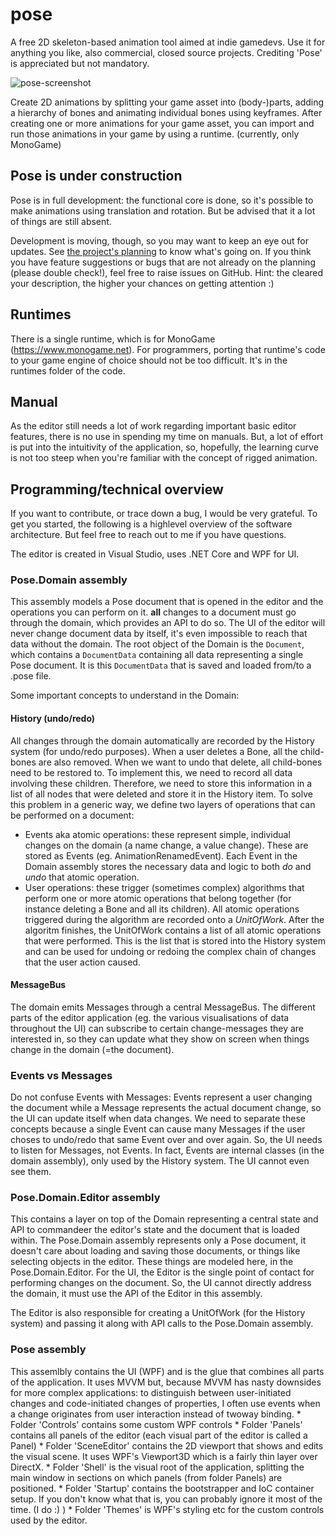 # pose

A free 2D skeleton-based animation tool aimed at indie gamedevs. Use it for anything you like, also commercial, closed source projects. Crediting 'Pose' is appreciated but not mandatory.

![pose-screenshot](https://github.com/thomasvt/pose/blob/main/Manual/Pose-screenshot.png)

Create 2D animations by splitting your game asset into (body-)parts, adding a hierarchy of bones and animating individual bones using keyframes. After creating one or more animations for your game asset, you can import and run those animations in your game by using a runtime. (currently, only MonoGame)

## Pose is under construction

Pose is in full development: the functional core is done, so it's possible to make animations using translation and rotation. But be advised that it a lot of things are still absent.

Development is moving, though, so you may want to keep an eye out for updates. See [the project's planning](https://trello.com/b/yuuP2bdf/pose) to know what's going on. If you think you have feature suggestions or bugs that are not already on the planning (please double check!), feel free to raise issues on GitHub. Hint: the cleared your description, the higher your chances on getting attention :)

## Runtimes

There is a single runtime, which is for MonoGame (https://www.monogame.net). For programmers, porting that runtime's code to your game engine of choice should not be too difficult. It's in the runtimes folder of the code.

## Manual

As the editor still needs a lot of work regarding important basic editor features, there is no use in spending my time on manuals. But, a lot of effort is put into the intuitivity of the application, so, hopefully, the learning curve is not too steep when you're familiar with the concept of rigged animation. 

## Programming/technical overview

If you want to contribute, or trace down a bug, I would be very grateful. To get you started, the following is a highlevel overview of the software architecture. But feel free to reach out to me if you have questions.

The editor is created in Visual Studio, uses .NET Core and WPF for UI.

### Pose.Domain assembly

This assembly models a Pose document that is opened in the editor and the operations you can perform on it. **all** changes to a document must go through the domain, which provides an API to do so. The UI of the editor will never change document data by itself, it's even impossible to reach that data without the domain. The root object of the Domain is the ```Document```, which contains a ```DocumentData``` containing all data representing a single Pose document. It is this ```DocumentData``` that is saved and loaded from/to a .pose file.

Some important concepts to understand in the Domain:

#### History (undo/redo)

All changes through the domain automatically are recorded by the History system (for undo/redo purposes). When a user deletes a Bone, all the child-bones are also removed. When we want to undo that delete, all child-bones need to be restored to. To implement this, we need to record all data involving these children. Therefore, we need to store this information in a list of all nodes that were deleted and store it in the History item. To solve this problem in a generic way, we define two layers of operations that can be performed on a document: 
* Events aka atomic operations: these represent simple, individual changes on the domain (a name change, a value change). These are stored as Events (eg. AnimationRenamedEvent). Each Event in the Domain assembly stores the necessary data and logic to both *do* and *undo* that atomic operation.
* User operations: these trigger (sometimes complex) algorithms that perform one or more atomic operations that belong together (for instance deleting a Bone and all its children). All atomic operations triggered during the algorithm are recorded onto a *UnitOfWork*. After the algoritm finishes, the UnitOfWork contains a list of all atomic operations that were performed. This is the list that is stored into the History system and can be used for undoing or redoing the complex chain of changes that the user action caused.

#### MessageBus

The domain emits Messages through a central MessageBus. The different parts of the editor application (eg. the various visualisations of data throughout the UI) can subscribe to certain change-messages they are interested in, so they can update what they show on screen when things change in the domain (=the document).

### Events vs Messages

Do not confuse Events with Messages: Events represent a user changing the document while a Message represents the actual document change, so the UI can update itself when data changes. We need to separate these concepts because a single Event can cause many Messages if the user choses to undo/redo that same Event over and over again. So, the UI needs to listen for Messages, not Events. In fact, Events are internal classes (in the domain assembly), only used by the History system. The UI cannot even see them.

### Pose.Domain.Editor assembly

This contains a layer on top of the Domain representing a central state and API to commandeer the editor's state and the document that is loaded within. The Pose.Domain assembly represents only a Pose document, it doesn't care about loading and saving those documents, or things like selecting objects in the editor. These things are modeled here, in the Pose.Domain.Editor. For the UI, the Editor is the single point of contact for performing changes on the document. So, the UI cannot directly address the domain, it must use the API of the Editor in this assembly.

The Editor is also responsible for creating a UnitOfWork (for the History system) and passing it along with API calls to the Pose.Domain assembly.

### Pose assembly

This assemlbly contains the UI (WPF) and is the glue that combines all parts of the application. It uses MVVM but, because MVVM has nasty downsides for more complex applications: to distinguish between user-initiated changes and code-initiated changes of properties, I often use events when a change originates from user interaction instead of twoway binding. 
    * Folder 'Controls' contains some custom WPF controls
    * Folder 'Panels' contains all panels of the editor (each visual part of the editor is called a Panel)
    * Folder 'SceneEditor' contains the 2D viewport that shows and edits the visual scene. It uses WPF's Viewport3D which is a fairly thin layer over DirectX.
    * Folder 'Shell' is the visual root of the application, splitting the main window in sections on which panels (from folder Panels) are positioned.
    * Folder 'Startup' contains the bootstrapper and IoC container setup. If you don't know what that is, you can probably ignore it most of the time. (I do :) )
    * Folder 'Themes' is WPF's styling etc for the custom controls used by the editor.
    

